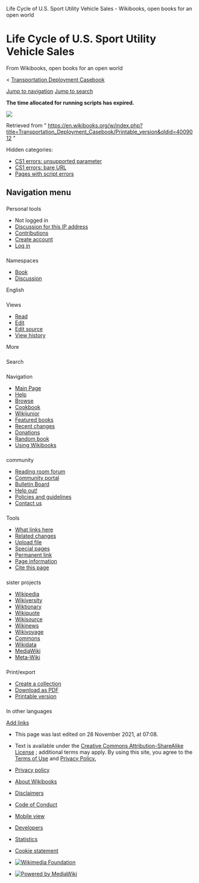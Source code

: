 




 Life Cycle of U.S. Sport Utility Vehicle Sales - Wikibooks, open books for an open world
 






































 Life Cycle of U.S. Sport Utility Vehicle Sales
================================================




 From Wikibooks, open books for an open world
 



 <
 [Transportation Deployment Casebook](/wiki/Transportation_Deployment_Casebook "Transportation Deployment Casebook") 







[Jump to navigation](#mw-head) 
[Jump to search](#searchInput) 



**The time allocated for running scripts has expired.**









![](//en.wikibooks.org/wiki/Special:CentralAutoLogin/start?type=1x1)


 Retrieved from "
 <https://en.wikibooks.org/w/index.php?title=Transportation_Deployment_Casebook/Printable_version&oldid=4009012>
 "
 



 Hidden categories:
 * [CS1 errors: unsupported parameter](/wiki/Category:CS1_errors:_unsupported_parameter "Category:CS1 errors: unsupported parameter")
* [CS1 errors: bare URL](/wiki/Category:CS1_errors:_bare_URL "Category:CS1 errors: bare URL")
* [Pages with script errors](/wiki/Category:Pages_with_script_errors "Category:Pages with script errors")








 Navigation menu
-----------------




### 

 Personal tools



* Not logged in
* [Discussion for this IP address](/wiki/Special:MyTalk "Discussion about edits from this IP address [n]")
* [Contributions](/wiki/Special:MyContributions "A list of edits made from this IP address [y]")
* [Create account](/w/index.php?title=Special:CreateAccount&returnto=Transportation+Deployment+Casebook%2FPrintable+version "You are encouraged to create an account and log in; however, it is not mandatory")
* [Log in](/w/index.php?title=Special:UserLogin&returnto=Transportation+Deployment+Casebook%2FPrintable+version "You are encouraged to log in; however, it is not mandatory [o]")






### 

 Namespaces



* [Book](/wiki/Transportation_Deployment_Casebook/Printable_version "View the content page [c]")
* [Discussion](/w/index.php?title=Talk:Transportation_Deployment_Casebook/Printable_version&action=edit&redlink=1 "Discussion about the content page (does not exist) [t]")








 English
 









### 

 Views



* [Read](/wiki/Transportation_Deployment_Casebook/Printable_version)
* [Edit](/w/index.php?title=Transportation_Deployment_Casebook/Printable_version&veaction=edit "Edit this page [v]")
* [Edit source](/w/index.php?title=Transportation_Deployment_Casebook/Printable_version&action=edit "Edit this page [e]")
* [View history](/w/index.php?title=Transportation_Deployment_Casebook/Printable_version&action=history "Past revisions of this page [h]")








 More
 







### 
 Search


















### 

 Navigation



* [Main Page](/wiki/Main_Page "Visit the main page [z]")
* [Help](/wiki/Help:Contents "Find help on how to use and edit Wikibooks")
* [Browse](/wiki/Wikibooks:Card_Catalog_Office "Check out what Wikibooks has to offer")
* [Cookbook](/wiki/Cookbook:Table_of_Contents "Learn recipes from around the world")
* [Wikijunior](/wiki/Wikijunior "Books for children")
* [Featured books](/wiki/Wikibooks:Featured_books "The best of Wikibooks")
* [Recent changes](/wiki/Special:RecentChanges "A list of recent changes in the wiki [r]")
* [Donations](//donate.wikimedia.org/wiki/Special:FundraiserRedirector?utm_source=donate&utm_medium=sidebar&utm_campaign=C13_en.wikibooks.org&uselang=en "Support Wikibooks")
* [Random book](/wiki/Special:RandomInCategory/Book:Wikibooks_Stacks/Books)
* [Using Wikibooks](/wiki/Using_Wikibooks)





### 

 community



* [Reading room forum](/wiki/Wikibooks:Reading_room)
* [Community portal](/wiki/Wikibooks:Community_Portal "Find your way around the Wikibooks community")
* [Bulletin Board](/wiki/Wikibooks:Reading_room/Bulletin_Board "Important community news")
* [Help out!](/wiki/Wikibooks:Maintenance "Frequent tasks that you can help with")
* [Policies and guidelines](/wiki/Wikibooks:Policies_and_guidelines "Pages detailing important rules and procedures")
* [Contact us](/wiki/Wikibooks:Contact_us "Alternative methods of communication")





### 

 Tools



* [What links here](/wiki/Special:WhatLinksHere/Transportation_Deployment_Casebook/Printable_version "A list of all wiki pages that link here [j]")
* [Related changes](/wiki/Special:RecentChangesLinked/Transportation_Deployment_Casebook/Printable_version "Recent changes in pages linked from this page [k]")
* [Upload file](//commons.wikimedia.org/wiki/Special:UploadWizard?uselang=en "Upload files [u]")
* [Special pages](/wiki/Special:SpecialPages "A list of all special pages [q]")
* [Permanent link](/w/index.php?title=Transportation_Deployment_Casebook/Printable_version&oldid=4009012 "Permanent link to this revision of this page")
* [Page information](/w/index.php?title=Transportation_Deployment_Casebook/Printable_version&action=info "More information about this page")
* [Cite this page](/w/index.php?title=Special:CiteThisPage&page=Transportation_Deployment_Casebook%2FPrintable_version&id=4009012&wpFormIdentifier=titleform "Information on how to cite this page")





### 

 sister projects



* [Wikipedia](https://en.wikipedia.org/wiki/Main_Page)
* [Wikiversity](https://en.wikiversity.org/wiki/Wikiversity:Main_Page)
* [Wiktionary](https://en.wiktionary.org/wiki/Wiktionary:Main_Page)
* [Wikiquote](https://en.wikiquote.org/wiki/Main_Page)
* [Wikisource](https://en.wikisource.org/wiki/Main_Page)
* [Wikinews](https://en.wikinews.org/wiki/Main_Page)
* [Wikivoyage](https://en.wikivoyage.org/wiki/Main_Page)
* [Commons](https://commons.wikimedia.org/wiki/Main_Page)
* [Wikidata](https://www.wikidata.org/wiki/Wikidata:Main_Page)
* [MediaWiki](https://www.mediawiki.org/wiki/Main_Page)
* [Meta-Wiki](https://meta.wikimedia.org/wiki/Main_Page)





### 

 Print/export



* [Create a collection](/w/index.php?title=Special:Book&bookcmd=book_creator&referer=Transportation+Deployment+Casebook%2FPrintable+version)
* [Download as PDF](/w/index.php?title=Special:DownloadAsPdf&page=Transportation_Deployment_Casebook%2FPrintable_version&action=show-download-screen)
* [Printable version](/w/index.php?title=Transportation_Deployment_Casebook/Printable_version&printable=yes "Printable version of this page [p]")





### 

 In other languages









[Add links](https://www.wikidata.org/wiki/Special:NewItem?site=enwikibooks&page=Transportation+Deployment+Casebook%2FPrintable+version "Add interlanguage links") 







* This page was last edited on 28 November 2021, at 07:08.
* Text is available under the
 [Creative Commons Attribution-ShareAlike License](//creativecommons.org/licenses/by-sa/4.0/) 
 ; additional terms may apply. By using this site, you agree to the
 [Terms of Use](//foundation.wikimedia.org/wiki/Terms_of_Use) 
 and
 [Privacy Policy.](//foundation.wikimedia.org/wiki/Privacy_policy)


* [Privacy policy](https://foundation.wikimedia.org/wiki/Special:MyLanguage/Policy:Privacy_policy)
* [About Wikibooks](/wiki/Wikibooks:Welcome)
* [Disclaimers](/wiki/Wikibooks:General_disclaimer)
* [Code of Conduct](https://foundation.wikimedia.org/wiki/Special:MyLanguage/Universal_Code_of_Conduct)
* [Mobile view](//en.m.wikibooks.org/w/index.php?title=Transportation_Deployment_Casebook/Printable_version&mobileaction=toggle_view_mobile)
* [Developers](https://developer.wikimedia.org)
* [Statistics](https://stats.wikimedia.org/#/en.wikibooks.org)
* [Cookie statement](https://foundation.wikimedia.org/wiki/Special:MyLanguage/Policy:Cookie_statement)


* [![Wikimedia Foundation](/static/images/footer/wikimedia-button.png)](https://wikimediafoundation.org/)
* [![Powered by MediaWiki](/static/images/footer/poweredby_mediawiki_88x31.png)](https://www.mediawiki.org/)




